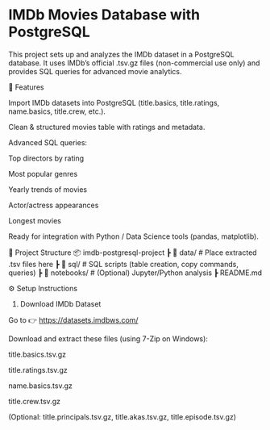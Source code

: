# IMDb Movies Database with PostgreSQL

This project sets up and analyzes the IMDb dataset in a PostgreSQL database.
It uses IMDb’s official .tsv.gz files (non-commercial use only) and provides SQL queries for advanced movie analytics.

🚀 Features

Import IMDb datasets into PostgreSQL (title.basics, title.ratings, name.basics, title.crew, etc.).

Clean & structured movies table with ratings and metadata.

Advanced SQL queries:

Top directors by rating

Most popular genres

Yearly trends of movies

Actor/actress appearances

Longest movies

Ready for integration with Python / Data Science tools (pandas, matplotlib).

📂 Project Structure
📦 imdb-postgresql-project
 ┣ 📁 data/                # Place extracted .tsv files here
 ┣ 📁 sql/                 # SQL scripts (table creation, copy commands, queries)
 ┣ 📁 notebooks/           # (Optional) Jupyter/Python analysis
 ┣ README.md

⚙️ Setup Instructions
1. Download IMDb Dataset

Go to 👉 https://datasets.imdbws.com/

Download and extract these files (using 7-Zip on Windows):

title.basics.tsv.gz

title.ratings.tsv.gz

name.basics.tsv.gz

title.crew.tsv.gz

(Optional: title.principals.tsv.gz, title.akas.tsv.gz, title.episode.tsv.gz)
